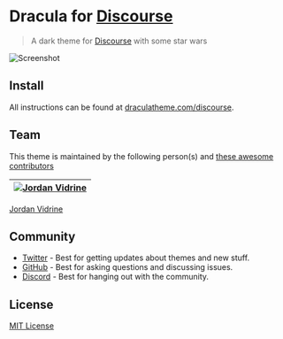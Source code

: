 # Dracula for [Discourse](https://www.discourse.org/)

> A dark theme for [Discourse](https://www.discourse.org/) with some star wars

![Screenshot](./screenshot.png)

## Install

All instructions can be found at [draculatheme.com/discourse](https://draculatheme.com/discourse).

## Team

This theme is maintained by the following person(s) and [these awesome contributors](https://github.com/dracula/discourse/graphs/contributors)

| [![Jordan Vidrine](https://avatars0.githubusercontent.com/u/30537603?v=4&s=100)](https://github.com/jordanvidrine) |
| ------------------------------------------------------------------------------------------------------------------ |

[Jordan Vidrine](https://github.com/jordanvidrine)

## Community

- [Twitter](https://twitter.com/draculatheme) - Best for getting updates about themes and new stuff.
- [GitHub](https://github.com/dracula/dracula-theme/discussions) - Best for asking questions and discussing issues.
- [Discord](https://draculatheme.com/discord-invite) - Best for hanging out with the community.

## License

[MIT License](./LICENSE)
